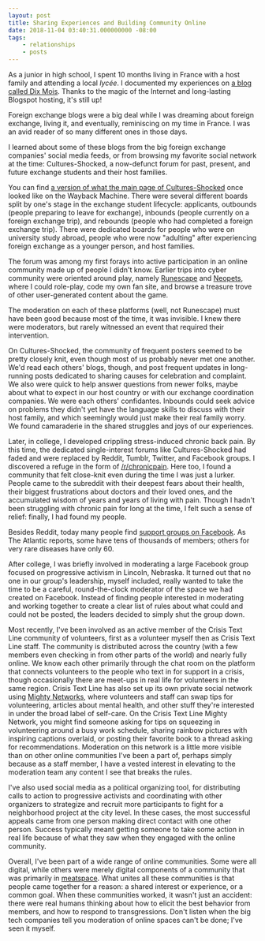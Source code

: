 ```yaml
---
layout: post
title: Sharing Experiences and Building Community Online
date: 2018-11-04 03:40:31.000000000 -08:00
tags:
    - relationships
    - posts
---
```


As a junior in high school, I spent 10 months living in France with a host family and attending a local <em>lycée</em>. I documented my experiences on <a href="http://dixmois.blogspot.com/">a blog called Dix Mois</a>. Thanks to the magic of the Internet and long-lasting Blogspot hosting, it's still up!

Foreign exchange blogs were a big deal while I was dreaming about foreign exchange, living it, and eventually, reminiscing on my time in France. I was an avid reader of so many different ones in those days.

I learned about some of these blogs from the big foreign exchange companies' social media feeds, or from browsing my favorite social network at the time: Cultures-Shocked, a now-defunct forum for past, present, and future exchange students and their host families.

You can find <a href="https://web.archive.org/web/20150304175320/http://forums.cultures-shocked.org:80/index">a version of what the main page of Cultures-Shocked</a> once looked like on the Wayback Machine. There were several different boards split by one's stage in the exchange student lifecycle: applicants, outbounds (people preparing to leave for exchange), inbounds (people currently on a foreign exchange trip), and rebounds (people who had completed a foreign exchange trip). There were dedicated boards for people who were on university study abroad, people who were now "adulting" after experiencing foreign exchange as a younger person, and host families.

The forum was among my first forays into active participation in an online community made up of people I didn't know. Earlier trips into cyber community were oriented around play, namely <a href="https://oldschool.runescape.com/">Runescape</a> and <a href="http://www.neopets.com/">Neopets</a>, where I could role-play, code my own fan site, and browse a treasure trove of other user-generated content about the game.

The moderation on each of these platforms (well, not Runescape) must have been good because most of the time, it was invisible. I knew there were moderators, but rarely witnessed an event that required their intervention.

On Cultures-Shocked, the community of frequent posters seemed to be pretty closely knit, even though most of us probably never met one another. We'd read each others' blogs, though, and post frequent updates in long-running posts dedicated to sharing causes for celebration and complaint. We also were quick to help answer questions from newer folks, maybe about what to expect in our host country or with our exchange coordination companies. We were each others' confidantes. Inbounds could seek advice on problems they didn't yet have the language skills to discuss with their host family, and which seemingly would just make their real family worry. We found camaraderie in the shared struggles and joys of our experiences.

Later, in college, I developed crippling stress-induced chronic back pain. By this time, the dedicated single-interest forums like Cultures-Shocked had faded and were replaced by Reddit, Tumblr, Twitter, and Facebook groups. I discovered a refuge in the form of <a href="https://www.reddit.com/r/chronicpain">/r/chronicpain</a>. Here too, I found a community that felt close-knit even during the time I was just a lurker. People came to the subreddit with their deepest fears about their health, their biggest frustrations about doctors and their loved ones, and the accumulated wisdom of years and years of living with pain. Though I hadn't been struggling with chronic pain for long at the time, I felt such a sense of relief: finally, I had found my people.

Besides Reddit, today many people find <a href="https://www.theatlantic.com/technology/archive/2018/10/facebook-emotional-support-groups/572941/">support groups on Facebook</a>. As The Atlantic reports, some have tens of thousands of members; others for very rare diseases have only 60.

After college, I was briefly involved in moderating a large Facebook group focused on progressive activism in Lincoln, Nebraska. It turned out that no one in our group's leadership, myself included, really wanted to take the time to be a careful, round-the-clock moderator of the space we had created on Facebook. Instead of finding people interested in moderating and working together to create a clear list of rules about what could and could not be posted, the leaders decided to simply shut the group down.

Most recently, I've been involved as an active member of the Crisis Text Line community of volunteers, first as a volunteer myself then as Crisis Text Line staff. The community is distributed across the country (with a few members even checking in from other parts of the world) and nearly fully online. We know each other primarily through the chat room on the platform that connects volunteers to the people who text in for support in a crisis, though occasionally there are meet-ups in real life for volunteers in the same region. Crisis Text Line has also set up its own private social network using <a href="https://mightynetworks.com/">Mighty Networks</a>, where volunteers and staff can swap tips for volunteering, articles about mental health, and other stuff they're interested in under the broad label of self-care. On the Crisis Text Line Mighty Network, you might find someone asking for tips on squeezing in volunteering around a busy work schedule, sharing rainbow pictures with inspiring captions overlaid, or posting their favorite book to a thread asking for recommendations. Moderation on this network is a little more visible than on other online communities I've been a part of, perhaps simply because as a staff member, I have a vested interest in elevating to the moderation team any content I see that breaks the rules.

I've also used social media as a political organizing tool, for distributing calls to action to progressive activists and coordinating with other organizers to strategize and recruit more participants to fight for a neighborhood project at the city level. In these cases, the most successful appeals came from one person making direct contact with one other person. Success typically meant getting someone to take some action in real life because of what they saw when they engaged with the online community.

Overall, I've been part of a wide range of online communities. Some were all digital, while others were merely digital components of a community that was primarily in <a href="https://www.urbandictionary.com/define.php?term=meatspace">meatspace</a>. What unites all these communities is that people came together for a reason: a shared interest or experience, or a common goal. When these communities worked, it wasn't just an accident: there were real humans thinking about how to elicit the best behavior from members, and how to respond to transgressions. Don't listen when the big tech companies tell you moderation of online spaces can't be done; I've seen it myself.

 